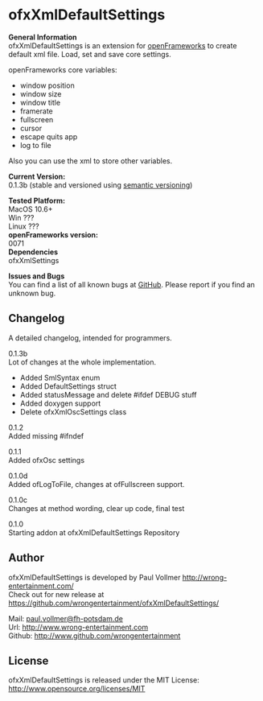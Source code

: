 # ofxXmlDefaultSettings


**General Information**  
ofxXmlDefaultSettings is an extension for [openFrameworks](http://www.openframeworks.cc/) to create default xml file. Load, set and save core settings.  
  
openFrameworks core variables:  
- window position  
- window size  
- window title  
- framerate  
- fullscreen  
- cursor  
- escape quits app  
- log to file  
  
Also you can use the xml to store other variables.  
  
**Current Version:**  
0.1.3b (stable and versioned using [semantic versioning](http://semver.org/))   
  
**Tested Platform:**  
MacOS 10.6+   
Win ???  
Linux ???  
**openFrameworks version:**  
0071  
**Dependencies**  
ofxXmlSettings  

**Issues and Bugs**  
You can find a list of all known bugs at [GitHub](https://github.com/wrongentertainment/ofxXmlDefaulSettings/issues). Please report if you find an unknown bug.  


## Changelog  
A detailed changelog, intended for programmers.  
  
0.1.3b  
Lot of changes at the whole implementation.  
- Added SmlSyntax enum  
- Added DefaultSettings struct  
- Added statusMessage and delete #ifdef DEBUG stuff  
- Added doxygen support  
- Delete ofxXmlOscSettings class  
  
0.1.2  
Added missing #ifndef  
  
0.1.1  
Added ofxOsc settings  
  
0.1.0d  
Added ofLogToFile, changes at ofFullscreen support.  
  
0.1.0c  
Changes at method wording, clear up code, final test  
  
0.1.0  
Starting addon at ofxXmlDefaultSettings Repository  
  
  
## Author  
ofxXmlDefaultSettings is developed by Paul Vollmer http://wrong-entertainment.com/  
Check out for new release at https://github.com/wrongentertainment/ofxXmlDefaultSettings/  
  
Mail: paul.vollmer@fh-potsdam.de  
Url: http://www.wrong-entertainment.com  
Github: http://www.github.com/wrongentertainment  


## License 
ofxXmlDefaultSettings is released under the MIT License: http://www.opensource.org/licenses/MIT